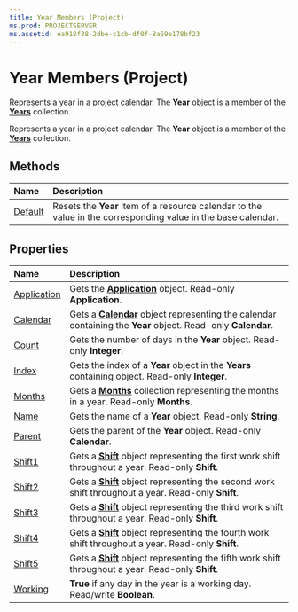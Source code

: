```yaml
---
title: Year Members (Project)
ms.prod: PROJECTSERVER
ms.assetid: ea918f38-2dbe-c1cb-df0f-8a69e178bf23
---
```



# Year Members (Project)
Represents a year in a project calendar. The  **Year** object is a member of the **[Years](years-object-project.md)** collection.

Represents a year in a project calendar. The  **Year** object is a member of the **[Years](years-object-project.md)** collection.


## Methods



|**Name**|**Description**|
|:-----|:-----|
|[Default](year-default-method-project.md)|Resets the  **Year** item of a resource calendar to the value in the corresponding value in the base calendar.|

## Properties



|**Name**|**Description**|
|:-----|:-----|
|[Application](year-application-property-project.md)|Gets the  **[Application](application-object-project.md)** object. Read-only **Application**.|
|[Calendar](year-calendar-property-project.md)|Gets a  **[Calendar](calendar-object-project.md)** object representing the calendar containing the **Year** object. Read-only **Calendar**.|
|[Count](year-count-property-project.md)|Gets the number of days in the  **Year** object. Read-only **Integer**.|
|[Index](year-index-property-project.md)|Gets the index of a  **Year** object in the **Years** containing object. Read-only **Integer**.|
|[Months](year-months-property-project.md)|Gets a  **[Months](months-object-project.md)** collection representing the months in a year. Read-only **Months**.|
|[Name](year-name-property-project.md)|Gets the name of a  **Year** object. Read-only **String**.|
|[Parent](year-parent-property-project.md)|Gets the parent of the  **Year** object. Read-only **Calendar**.|
|[Shift1](year-shift1-property-project.md)|Gets a  **[Shift](shift-object-project.md)** object representing the first work shift throughout a year. Read-only **Shift**.|
|[Shift2](year-shift2-property-project.md)|Gets a  **[Shift](shift-object-project.md)** object representing the second work shift throughout a year. Read-only **Shift**.|
|[Shift3](year-shift3-property-project.md)|Gets a  **[Shift](shift-object-project.md)** object representing the third work shift throughout a year. Read-only **Shift**.|
|[Shift4](year-shift4-property-project.md)|Gets a  **[Shift](shift-object-project.md)** object representing the fourth work shift throughout a year. Read-only **Shift**.|
|[Shift5](year-shift5-property-project.md)|Gets a  **[Shift](shift-object-project.md)** object representing the fifth work shift throughout a year. Read-only **Shift**.|
|[Working](year-working-property-project.md)|**True** if any day in the year is a working day. Read/write **Boolean**.|

